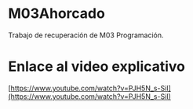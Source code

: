 # M03Ahorcado
Trabajo de recuperación de M03 Programación.

# Enlace al video explicativo
[https://www.youtube.com/watch?v=PJH5N_s-SiI](https://www.youtube.com/watch?v=PJH5N_s-SiI)
